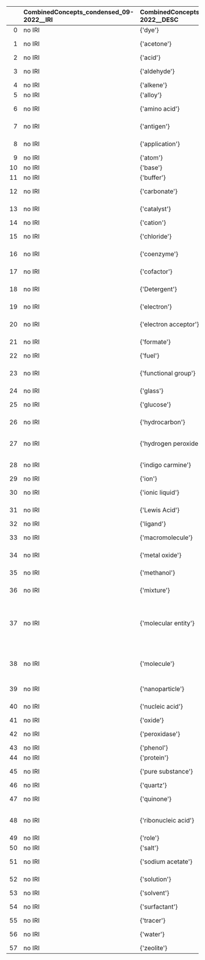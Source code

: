 |    | CombinedConcepts_condensed_09-2022__IRI   | CombinedConcepts_condensed_09-2022__DESC   | ChEBI_IRI                                   | ChEBI_DESC                                                     |
|---:|:------------------------------------------|:-------------------------------------------|:--------------------------------------------|:---------------------------------------------------------------|
|  0 | no IRI                                    | {'dye'}                                    | http://purl.obolibrary.org/obo/CHEBI_37958  | {'label': 'dye'}                                               |
|  1 | no IRI                                    | {'acetone'}                                | http://purl.obolibrary.org/obo/CHEBI_15347  | {'label': 'acetone'}                                           |
|  2 | no IRI                                    | {'acid'}                                   | http://purl.obolibrary.org/obo/CHEBI_37527  | {'label': 'acid'}                                              |
|  3 | no IRI                                    | {'aldehyde'}                               | http://purl.obolibrary.org/obo/CHEBI_17478  | {'label': 'aldehyde'}                                          |
|  4 | no IRI                                    | {'alkene'}                                 | http://purl.obolibrary.org/obo/CHEBI_32878  | {'label': 'alkene'}                                            |
|  5 | no IRI                                    | {'alloy'}                                  | http://purl.obolibrary.org/obo/CHEBI_142648 | {'label': 'alloy'}                                             |
|  6 | no IRI                                    | {'amino acid'}                             | http://purl.obolibrary.org/obo/CHEBI_33709  | {'label': 'amino acid'}                                        |
|  7 | no IRI                                    | {'antigen'}                                | http://purl.obolibrary.org/obo/CHEBI_59132  | {'label': 'antigen'}                                           |
|  8 | no IRI                                    | {'application'}                            | http://purl.obolibrary.org/obo/CHEBI_33232  | {'label': 'application'}                                       |
|  9 | no IRI                                    | {'atom'}                                   | http://purl.obolibrary.org/obo/CHEBI_33250  | {'label': 'atom'}                                              |
| 10 | no IRI                                    | {'base'}                                   | http://purl.obolibrary.org/obo/CHEBI_22695  | {'label': 'base'}                                              |
| 11 | no IRI                                    | {'buffer'}                                 | http://purl.obolibrary.org/obo/CHEBI_35225  | {'label': 'buffer'}                                            |
| 12 | no IRI                                    | {'carbonate'}                              | http://purl.obolibrary.org/obo/CHEBI_41609  | {'label': 'carbonate'}                                         |
| 13 | no IRI                                    | {'catalyst'}                               | http://purl.obolibrary.org/obo/CHEBI_35223  | {'label': 'catalyst'}                                          |
| 14 | no IRI                                    | {'cation'}                                 | http://purl.obolibrary.org/obo/CHEBI_36916  | {'label': 'cation'}                                            |
| 15 | no IRI                                    | {'chloride'}                               | http://purl.obolibrary.org/obo/CHEBI_17996  | {'label': 'chloride'}                                          |
| 16 | no IRI                                    | {'coenzyme'}                               | http://purl.obolibrary.org/obo/CHEBI_23354  | {'label': 'coenzyme'}                                          |
| 17 | no IRI                                    | {'cofactor'}                               | http://purl.obolibrary.org/obo/CHEBI_23357  | {'label': 'cofactor'}                                          |
| 18 | no IRI                                    | {'Detergent'}                              | http://purl.obolibrary.org/obo/CHEBI_27780  | {'label': 'Detergent'}                                         |
| 19 | no IRI                                    | {'electron'}                               | http://purl.obolibrary.org/obo/CHEBI_10545  | {'label': 'electron'}                                          |
| 20 | no IRI                                    | {'electron acceptor'}                      | http://purl.obolibrary.org/obo/CHEBI_17654  | {'label': 'electron acceptor'}                                 |
| 21 | no IRI                                    | {'formate'}                                | http://purl.obolibrary.org/obo/CHEBI_15740  | {'label': 'formate'}                                           |
| 22 | no IRI                                    | {'fuel'}                                   | http://purl.obolibrary.org/obo/CHEBI_33292  | {'label': 'fuel'}                                              |
| 23 | no IRI                                    | {'functional group'}                       | http://purl.obolibrary.org/obo/CHEBI_24433  | {'label': 'functional group'}                                  |
| 24 | no IRI                                    | {'glass'}                                  | http://purl.obolibrary.org/obo/CHEBI_131189 | {'label': 'glass'}                                             |
| 25 | no IRI                                    | {'glucose'}                                | http://purl.obolibrary.org/obo/CHEBI_17234  | {'label': 'glucose'}                                           |
| 26 | no IRI                                    | {'hydrocarbon'}                            | http://purl.obolibrary.org/obo/CHEBI_24632  | {'label': 'hydrocarbon'}                                       |
| 27 | no IRI                                    | {'hydrogen peroxide'}                      | http://purl.obolibrary.org/obo/CHEBI_16240  | {'label': 'hydrogen peroxide'}                                 |
| 28 | no IRI                                    | {'indigo carmine'}                         | http://purl.obolibrary.org/obo/CHEBI_31695  | {'label': 'indigo carmine'}                                    |
| 29 | no IRI                                    | {'ion'}                                    | http://purl.obolibrary.org/obo/CHEBI_24870  | {'label': 'ion'}                                               |
| 30 | no IRI                                    | {'ionic liquid'}                           | http://purl.obolibrary.org/obo/CHEBI_63895  | {'label': 'ionic liquid'}                                      |
| 31 | no IRI                                    | {'Lewis Acid'}                             | http://purl.obolibrary.org/obo/CHEBI_39143  | {'label': 'Lewis Acid'}                                        |
| 32 | no IRI                                    | {'ligand'}                                 | http://purl.obolibrary.org/obo/CHEBI_52214  | {'label': 'ligand'}                                            |
| 33 | no IRI                                    | {'macromolecule'}                          | http://purl.obolibrary.org/obo/CHEBI_33839  | {'label': 'macromolecule'}                                     |
| 34 | no IRI                                    | {'metal oxide'}                            | http://purl.obolibrary.org/obo/CHEBI_133331 | {'label': 'metal oxide'}                                       |
| 35 | no IRI                                    | {'methanol'}                               | http://purl.obolibrary.org/obo/CHEBI_17790  | {'label': 'methanol'}                                          |
| 36 | no IRI                                    | {'mixture'}                                | http://purl.obolibrary.org/obo/CHEBI_60004  | {'label': 'mixture'}                                           |
| 37 | no IRI                                    | {'molecular entity'}                       | http://purl.obolibrary.org/obo/CHEBI_23367  | {'label': 'molecular entity', 'prefLabel': 'molecular entity'} |
| 38 | no IRI                                    | {'molecule'}                               | http://purl.obolibrary.org/obo/CHEBI_25367  | {'label': 'molecule', 'prefLabel': 'molecule'}                 |
| 39 | no IRI                                    | {'nanoparticle'}                           | http://purl.obolibrary.org/obo/CHEBI_50803  | {'label': 'nanoparticle'}                                      |
| 40 | no IRI                                    | {'nucleic acid'}                           | http://purl.obolibrary.org/obo/CHEBI_33696  | {'label': 'nucleic acid'}                                      |
| 41 | no IRI                                    | {'oxide'}                                  | http://purl.obolibrary.org/obo/CHEBI_25741  | {'label': 'oxide'}                                             |
| 42 | no IRI                                    | {'peroxidase'}                             | http://purl.obolibrary.org/obo/CHEBI_8027   | {'label': 'peroxidase'}                                        |
| 43 | no IRI                                    | {'phenol'}                                 | http://purl.obolibrary.org/obo/CHEBI_15882  | {'label': 'phenol'}                                            |
| 44 | no IRI                                    | {'protein'}                                | http://purl.obolibrary.org/obo/CHEBI_36080  | {'label': 'protein'}                                           |
| 45 | no IRI                                    | {'pure substance'}                         | http://purl.obolibrary.org/obo/CHEBI_60003  | {'label': 'pure substance'}                                    |
| 46 | no IRI                                    | {'quartz'}                                 | http://purl.obolibrary.org/obo/CHEBI_46727  | {'label': 'quartz'}                                            |
| 47 | no IRI                                    | {'quinone'}                                | http://purl.obolibrary.org/obo/CHEBI_36141  | {'label': 'quinone'}                                           |
| 48 | no IRI                                    | {'ribonucleic acid'}                       | http://purl.obolibrary.org/obo/CHEBI_33697  | {'label': 'ribonucleic acid'}                                  |
| 49 | no IRI                                    | {'role'}                                   | http://purl.obolibrary.org/obo/CHEBI_50906  | {'label': 'role'}                                              |
| 50 | no IRI                                    | {'salt'}                                   | http://purl.obolibrary.org/obo/CHEBI_24866  | {'label': 'salt'}                                              |
| 51 | no IRI                                    | {'sodium acetate'}                         | http://purl.obolibrary.org/obo/CHEBI_32954  | {'label': 'sodium acetate'}                                    |
| 52 | no IRI                                    | {'solution'}                               | http://purl.obolibrary.org/obo/CHEBI_75958  | {'label': 'solution'}                                          |
| 53 | no IRI                                    | {'solvent'}                                | http://purl.obolibrary.org/obo/CHEBI_46787  | {'label': 'solvent'}                                           |
| 54 | no IRI                                    | {'surfactant'}                             | http://purl.obolibrary.org/obo/CHEBI_35195  | {'label': 'surfactant'}                                        |
| 55 | no IRI                                    | {'tracer'}                                 | http://purl.obolibrary.org/obo/CHEBI_35204  | {'label': 'tracer'}                                            |
| 56 | no IRI                                    | {'water'}                                  | http://purl.obolibrary.org/obo/CHEBI_15377  | {'altLabel': 'water'}                                          |
| 57 | no IRI                                    | {'zeolite'}                                | http://purl.obolibrary.org/obo/CHEBI_48729  | {'label': 'zeolite'}                                           |